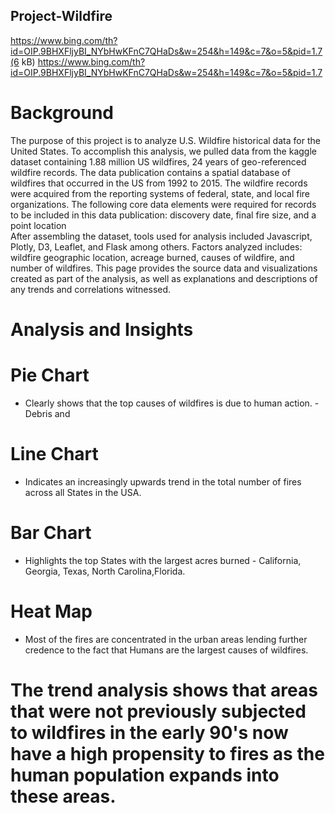 ## Project-Wildfire
https://www.bing.com/th?id=OIP.9BHXFljyBI_NYbHwKFnC7QHaDs&w=254&h=149&c=7&o=5&pid=1.7(6 kB)
https://www.bing.com/th?id=OIP.9BHXFljyBI_NYbHwKFnC7QHaDs&w=254&h=149&c=7&o=5&pid=1.7

# Background
The purpose of this project is to analyze U.S. Wildfire historical data for the United States.
To accomplish this analysis, we pulled data from the kaggle dataset containing 1.88 million US wildfires, 24 years of geo-referenced wildfire records.
The data publication contains a spatial database of wildfires that occurred in the US from 1992 to 2015. The wildfire records were acquired from the reporting systems of federal, state, and local fire organizations. The following core data elements were required for records to be included in this data publication: discovery date, final fire size, and a point location  
After assembling the dataset, tools used for analysis included Javascript, Plotly, D3, Leaflet, and Flask among others.
Factors analyzed includes: wildfire geographic location, acreage burned, causes of wildfire, and number of wildfires.  This page provides the source data and visualizations created as part of the analysis, as well as explanations and descriptions of any trends and correlations witnessed.

# Analysis and Insights

# Pie Chart
- Clearly shows that the top causes of wildfires is due to human action. - Debris and

# Line Chart 
- Indicates an increasingly upwards trend in the total number of fires across all States in the USA.

# Bar Chart 
- Highlights the top States with the largest acres burned - California, Georgia, Texas, North Carolina,Florida.

# Heat Map 
- Most of the fires are concentrated in the urban areas lending further credence to the fact that Humans are the largest causes of wildfires.

# The trend analysis shows that areas that were not previously subjected to wildfires in the early 90's now have a high propensity to fires as the human population expands into these areas.

